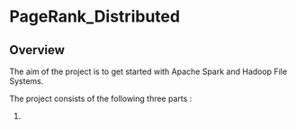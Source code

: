 # PageRank_Distributed

## Overview
The aim of the project is to get started with Apache Spark and Hadoop File Systems.

The project consists of the following three parts : 

1. 





